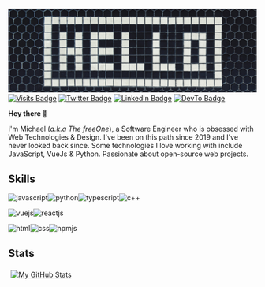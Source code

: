![saying hello world](say-hello.jpg)
[![Visits Badge](https://badges.pufler.dev/visits/michael-azogu/michael-azogu)]()
[![Twitter Badge](https://img.shields.io/badge/Twitter-Profile-informational?style=flat&logo=twitter&logoColor=white&color=1CA2F1)](https://twitter.com/BraydonCoyer)
[![LinkedIn Badge](https://img.shields.io/badge/LinkedIn-Profile-informational?style=flat&logo=linkedin&logoColor=white&color=0D76A8)](https://www.linkedin.com/in/braydon-coyer/)
[![DevTo Badge](https://img.shields.io/badge/DEV-0A0A0A?&logo=dev.to&logoColor=white)](https:dev.to/free_one)

**Hey there :wave:**

I'm Michael (*a.k.a The freeOne*), a Software Engineer who is obsessed with Web Technologies & Design. I've been on this path since 2019 and I've never looked back since. Some technologies I love working with include JavaScript, VueJs & Python. Passionate about open-source web projects.

## Skills

<img src="https://github.com/yurijserrano/Github-Profile-Readme-Logos/blob/f994c418a134b58c4aec11152f6a4a33fa89da26/programming%20languages/javascript.svg" alt="javascript" width="40px" height="40px"><img src="https://github.com/yurijserrano/Github-Profile-Readme-Logos/blob/f994c418a134b58c4aec11152f6a4a33fa89da26/programming%20languages/python.svg" alt="python" width="40px" height="40px"><img src="https://github.com/yurijserrano/Github-Profile-Readme-Logos/blob/f994c418a134b58c4aec11152f6a4a33fa89da26/programming%20languages/typescript.svg" alt="typescript" width="40px" height="40px"><img src="https://github.com/yurijserrano/Github-Profile-Readme-Logos/blob/f994c418a134b58c4aec11152f6a4a33fa89da26/programming%20languages/c++.svg" alt="c++" width="40px" height="40px">

<img src="https://github.com/yurijserrano/Github-Profile-Readme-Logos/blob/f994c418a134b58c4aec11152f6a4a33fa89da26/frameworks/vuejs.svg" alt="vuejs" width="40px" height="40px"><img src="https://github.com/yurijserrano/Github-Profile-Readme-Logos/blob/f994c418a134b58c4aec11152f6a4a33fa89da26/frameworks/react.svg" alt="reactjs" width="40px" height="40px">

<img src="https://github.com/yurijserrano/Github-Profile-Readme-Logos/blob/f994c418a134b58c4aec11152f6a4a33fa89da26/others/html.svg" alt="html" width="40px" height="40px"><img src="https://github.com/yurijserrano/Github-Profile-Readme-Logos/blob/f994c418a134b58c4aec11152f6a4a33fa89da26/others/css.svg" alt="css" width="40px" height="40px"><img src="https://github.com/yurijserrano/Github-Profile-Readme-Logos/blob/f994c418a134b58c4aec11152f6a4a33fa89da26/others/npm.svg" alt="npmjs" width="40px" height="40px">



## Stats
<a href="https://github.com/michael-azogu">
  <img align="center" style="margin:0.3rem" src="https://github-readme-stats.vercel.app/api?username=michael-azogu&show_icons=true&line_height=27&count_private=true&title_color=ffffff&text_color=c9cacc&icon_color=4AB097&bg_color=1A2B34" alt="My GitHub Stats" />
</a>



<!--
**michael-azogu/michael-azogu** is a ✨ _special_ ✨ repository because its `README.md` (this file) appears on your GitHub profile.

Here are some ideas to get you started:

- 🔭 I’m currently working on ...
- 🌱 I’m currently learning ...
- 👯 I’m looking to collaborate on ...
- 🤔 I’m looking for help with ...
- 💬 Ask me about ...
- 📫 How to reach me: ...
- 😄 Pronouns: ...
- ⚡ Fun fact: ...


https://dev.to/envoy_/150-badges-for-github-pnk
-->
